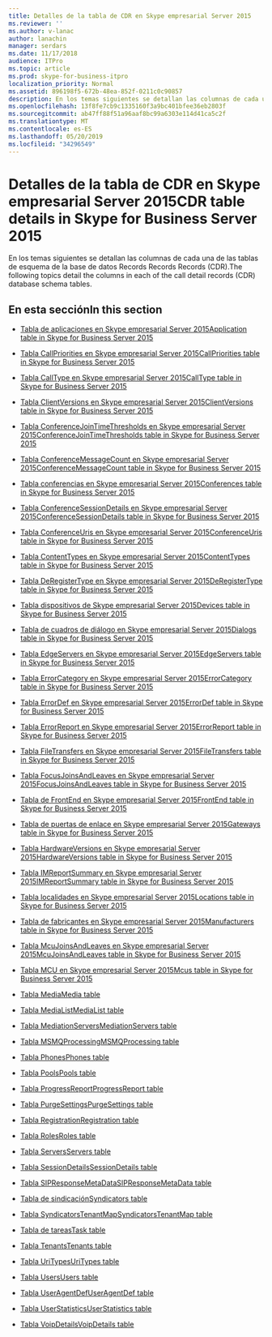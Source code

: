 ```yaml
---
title: Detalles de la tabla de CDR en Skype empresarial Server 2015
ms.reviewer: ''
ms.author: v-lanac
author: lanachin
manager: serdars
ms.date: 11/17/2018
audience: ITPro
ms.topic: article
ms.prod: skype-for-business-itpro
localization_priority: Normal
ms.assetid: 896198f5-672b-48ea-852f-0211c0c90857
description: En los temas siguientes se detallan las columnas de cada una de las tablas de esquema de la base de datos Records Records Records (CDR).
ms.openlocfilehash: 13f8fe7cb9c1335160f3a9bc401bfee36eb2803f
ms.sourcegitcommit: ab47ff88f51a96aaf8bc99a6303e114d41ca5c2f
ms.translationtype: MT
ms.contentlocale: es-ES
ms.lasthandoff: 05/20/2019
ms.locfileid: "34296549"
---
```

# <a name="cdr-table-details-in-skype-for-business-server-2015"></a><span data-ttu-id="c7bf0-103">Detalles de la tabla de CDR en Skype empresarial Server 2015</span><span class="sxs-lookup"><span data-stu-id="c7bf0-103">CDR table details in Skype for Business Server 2015</span></span>
 
<span data-ttu-id="c7bf0-104">En los temas siguientes se detallan las columnas de cada una de las tablas de esquema de la base de datos Records Records Records (CDR).</span><span class="sxs-lookup"><span data-stu-id="c7bf0-104">The following topics detail the columns in each of the call detail records (CDR) database schema tables.</span></span>
  
## <a name="in-this-section"></a><span data-ttu-id="c7bf0-105">En esta sección</span><span class="sxs-lookup"><span data-stu-id="c7bf0-105">In this section</span></span>

- [<span data-ttu-id="c7bf0-106">Tabla de aplicaciones en Skype empresarial Server 2015</span><span class="sxs-lookup"><span data-stu-id="c7bf0-106">Application table in Skype for Business Server 2015</span></span>](application.md)
    
- [<span data-ttu-id="c7bf0-107">Tabla CallPriorities en Skype empresarial Server 2015</span><span class="sxs-lookup"><span data-stu-id="c7bf0-107">CallPriorities table in Skype for Business Server 2015</span></span>](callpriorities.md)
    
- [<span data-ttu-id="c7bf0-108">Tabla CallType en Skype empresarial Server 2015</span><span class="sxs-lookup"><span data-stu-id="c7bf0-108">CallType table in Skype for Business Server 2015</span></span>](calltype.md)
    
- [<span data-ttu-id="c7bf0-109">Tabla ClientVersions en Skype empresarial Server 2015</span><span class="sxs-lookup"><span data-stu-id="c7bf0-109">ClientVersions table in Skype for Business Server 2015</span></span>](clientversions.md)
    
- [<span data-ttu-id="c7bf0-110">Tabla ConferenceJoinTimeThresholds en Skype empresarial Server 2015</span><span class="sxs-lookup"><span data-stu-id="c7bf0-110">ConferenceJoinTimeThresholds table in Skype for Business Server 2015</span></span>](conferencejointimethresholds.md)
    
- [<span data-ttu-id="c7bf0-111">Tabla ConferenceMessageCount en Skype empresarial Server 2015</span><span class="sxs-lookup"><span data-stu-id="c7bf0-111">ConferenceMessageCount table in Skype for Business Server 2015</span></span>](conferencemessagecount.md)
    
- [<span data-ttu-id="c7bf0-112">Tabla conferencias en Skype empresarial Server 2015</span><span class="sxs-lookup"><span data-stu-id="c7bf0-112">Conferences table in Skype for Business Server 2015</span></span>](conferences.md)
    
- [<span data-ttu-id="c7bf0-113">Tabla ConferenceSessionDetails en Skype empresarial Server 2015</span><span class="sxs-lookup"><span data-stu-id="c7bf0-113">ConferenceSessionDetails table in Skype for Business Server 2015</span></span>](conferencesessiondetails-0.md)
    
- [<span data-ttu-id="c7bf0-114">Tabla ConferenceUris en Skype empresarial Server 2015</span><span class="sxs-lookup"><span data-stu-id="c7bf0-114">ConferenceUris table in Skype for Business Server 2015</span></span>](conferenceuris.md)
    
- [<span data-ttu-id="c7bf0-115">Tabla ContentTypes en Skype empresarial Server 2015</span><span class="sxs-lookup"><span data-stu-id="c7bf0-115">ContentTypes table in Skype for Business Server 2015</span></span>](contenttypes.md)
    
- [<span data-ttu-id="c7bf0-116">Tabla DeRegisterType en Skype empresarial Server 2015</span><span class="sxs-lookup"><span data-stu-id="c7bf0-116">DeRegisterType table in Skype for Business Server 2015</span></span>](deregistertype.md)
    
- [<span data-ttu-id="c7bf0-117">Tabla dispositivos de Skype empresarial Server 2015</span><span class="sxs-lookup"><span data-stu-id="c7bf0-117">Devices table in Skype for Business Server 2015</span></span>](devices.md)
    
- [<span data-ttu-id="c7bf0-118">Tabla de cuadros de diálogo en Skype empresarial Server 2015</span><span class="sxs-lookup"><span data-stu-id="c7bf0-118">Dialogs table in Skype for Business Server 2015</span></span>](dialogs.md)
    
- [<span data-ttu-id="c7bf0-119">Tabla EdgeServers en Skype empresarial Server 2015</span><span class="sxs-lookup"><span data-stu-id="c7bf0-119">EdgeServers table in Skype for Business Server 2015</span></span>](edgeservers.md)
    
- [<span data-ttu-id="c7bf0-120">Tabla ErrorCategory en Skype empresarial Server 2015</span><span class="sxs-lookup"><span data-stu-id="c7bf0-120">ErrorCategory table in Skype for Business Server 2015</span></span>](errorcategory.md)
    
- [<span data-ttu-id="c7bf0-121">Tabla ErrorDef en Skype empresarial Server 2015</span><span class="sxs-lookup"><span data-stu-id="c7bf0-121">ErrorDef table in Skype for Business Server 2015</span></span>](errordef.md)
    
- [<span data-ttu-id="c7bf0-122">Tabla ErrorReport en Skype empresarial Server 2015</span><span class="sxs-lookup"><span data-stu-id="c7bf0-122">ErrorReport table in Skype for Business Server 2015</span></span>](errorreport.md)
    
- [<span data-ttu-id="c7bf0-123">Tabla FileTransfers en Skype empresarial Server 2015</span><span class="sxs-lookup"><span data-stu-id="c7bf0-123">FileTransfers table in Skype for Business Server 2015</span></span>](filetransfers-0.md)
    
- [<span data-ttu-id="c7bf0-124">Tabla FocusJoinsAndLeaves en Skype empresarial Server 2015</span><span class="sxs-lookup"><span data-stu-id="c7bf0-124">FocusJoinsAndLeaves table in Skype for Business Server 2015</span></span>](focusjoinsandleaves.md)
    
- [<span data-ttu-id="c7bf0-125">Tabla de FrontEnd en Skype empresarial Server 2015</span><span class="sxs-lookup"><span data-stu-id="c7bf0-125">FrontEnd table in Skype for Business Server 2015</span></span>](frontend.md)
    
- [<span data-ttu-id="c7bf0-126">Tabla de puertas de enlace en Skype empresarial Server 2015</span><span class="sxs-lookup"><span data-stu-id="c7bf0-126">Gateways table in Skype for Business Server 2015</span></span>](gateways.md)
    
- [<span data-ttu-id="c7bf0-127">Tabla HardwareVersions en Skype empresarial Server 2015</span><span class="sxs-lookup"><span data-stu-id="c7bf0-127">HardwareVersions table in Skype for Business Server 2015</span></span>](hardwareversions.md)
    
- [<span data-ttu-id="c7bf0-128">Tabla IMReportSummary en Skype empresarial Server 2015</span><span class="sxs-lookup"><span data-stu-id="c7bf0-128">IMReportSummary table in Skype for Business Server 2015</span></span>](imreportsummary.md)
    
- [<span data-ttu-id="c7bf0-129">Tabla localidades en Skype empresarial Server 2015</span><span class="sxs-lookup"><span data-stu-id="c7bf0-129">Locations table in Skype for Business Server 2015</span></span>](locations.md)
    
- [<span data-ttu-id="c7bf0-130">Tabla de fabricantes en Skype empresarial Server 2015</span><span class="sxs-lookup"><span data-stu-id="c7bf0-130">Manufacturers table in Skype for Business Server 2015</span></span>](manufacturers.md)
    
- [<span data-ttu-id="c7bf0-131">Tabla McuJoinsAndLeaves en Skype empresarial Server 2015</span><span class="sxs-lookup"><span data-stu-id="c7bf0-131">McuJoinsAndLeaves table in Skype for Business Server 2015</span></span>](mcujoinsandleaves.md)
    
- [<span data-ttu-id="c7bf0-132">Tabla MCU en Skype empresarial Server 2015</span><span class="sxs-lookup"><span data-stu-id="c7bf0-132">Mcus table in Skype for Business Server 2015</span></span>](mcus.md)
    
- [<span data-ttu-id="c7bf0-133">Tabla Media</span><span class="sxs-lookup"><span data-stu-id="c7bf0-133">Media table</span></span>](media.md)
    
- [<span data-ttu-id="c7bf0-134">Tabla MediaList</span><span class="sxs-lookup"><span data-stu-id="c7bf0-134">MediaList table</span></span>](medialist.md)
    
- [<span data-ttu-id="c7bf0-135">Tabla MediationServers</span><span class="sxs-lookup"><span data-stu-id="c7bf0-135">MediationServers table</span></span>](mediationservers.md)
    
- [<span data-ttu-id="c7bf0-136">Tabla MSMQProcessing</span><span class="sxs-lookup"><span data-stu-id="c7bf0-136">MSMQProcessing table</span></span>](msmqprocessing.md)
    
- [<span data-ttu-id="c7bf0-137">Tabla Phones</span><span class="sxs-lookup"><span data-stu-id="c7bf0-137">Phones table</span></span>](phones.md)
    
- [<span data-ttu-id="c7bf0-138">Tabla Pools</span><span class="sxs-lookup"><span data-stu-id="c7bf0-138">Pools table</span></span>](pools.md)
    
- [<span data-ttu-id="c7bf0-139">Tabla ProgressReport</span><span class="sxs-lookup"><span data-stu-id="c7bf0-139">ProgressReport table</span></span>](progressreport.md)
    
- [<span data-ttu-id="c7bf0-140">Tabla PurgeSettings</span><span class="sxs-lookup"><span data-stu-id="c7bf0-140">PurgeSettings table</span></span>](purgesettings.md)
    
- [<span data-ttu-id="c7bf0-141">Tabla Registration</span><span class="sxs-lookup"><span data-stu-id="c7bf0-141">Registration table</span></span>](registration.md)
    
- [<span data-ttu-id="c7bf0-142">Tabla Roles</span><span class="sxs-lookup"><span data-stu-id="c7bf0-142">Roles table</span></span>](roles.md)
    
- [<span data-ttu-id="c7bf0-143">Tabla Servers</span><span class="sxs-lookup"><span data-stu-id="c7bf0-143">Servers table</span></span>](servers.md)
    
- [<span data-ttu-id="c7bf0-144">Tabla SessionDetails</span><span class="sxs-lookup"><span data-stu-id="c7bf0-144">SessionDetails table</span></span>](sessiondetails.md)
    
- [<span data-ttu-id="c7bf0-145">Tabla SIPResponseMetaData</span><span class="sxs-lookup"><span data-stu-id="c7bf0-145">SIPResponseMetaData table</span></span>](sipresponsemetadata.md)
    
- [<span data-ttu-id="c7bf0-146">Tabla de sindicación</span><span class="sxs-lookup"><span data-stu-id="c7bf0-146">Syndicators table</span></span>](syndicators.md)
    
- [<span data-ttu-id="c7bf0-147">Tabla SyndicatorsTenantMap</span><span class="sxs-lookup"><span data-stu-id="c7bf0-147">SyndicatorsTenantMap table</span></span>](syndicatorstenantmap.md)
    
- [<span data-ttu-id="c7bf0-148">Tabla de tareas</span><span class="sxs-lookup"><span data-stu-id="c7bf0-148">Task table</span></span>](task.md)
    
- [<span data-ttu-id="c7bf0-149">Tabla Tenants</span><span class="sxs-lookup"><span data-stu-id="c7bf0-149">Tenants table</span></span>](tenants.md)
    
- [<span data-ttu-id="c7bf0-150">Tabla UriTypes</span><span class="sxs-lookup"><span data-stu-id="c7bf0-150">UriTypes table</span></span>](uritypes.md)
    
- [<span data-ttu-id="c7bf0-151">Tabla Users</span><span class="sxs-lookup"><span data-stu-id="c7bf0-151">Users table</span></span>](users.md)
    
- [<span data-ttu-id="c7bf0-152">Tabla UserAgentDef</span><span class="sxs-lookup"><span data-stu-id="c7bf0-152">UserAgentDef table</span></span>](useragentdef.md)
    
- [<span data-ttu-id="c7bf0-153">Tabla UserStatistics</span><span class="sxs-lookup"><span data-stu-id="c7bf0-153">UserStatistics table</span></span>](userstatistics.md)
    
- [<span data-ttu-id="c7bf0-154">Tabla VoipDetails</span><span class="sxs-lookup"><span data-stu-id="c7bf0-154">VoipDetails table</span></span>](voipdetails-0.md)
    

